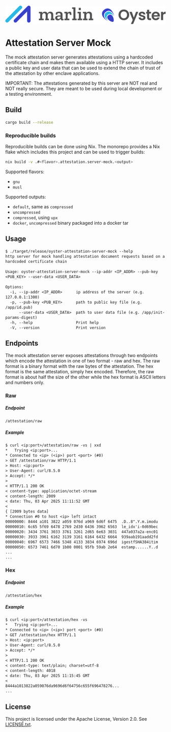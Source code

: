 ![Marlin Oyster Logo](./logo.svg)

# Attestation Server Mock

The mock attestation server generates attestations using a hardcoded certificate chain and makes them available using a HTTP server. It includes a public key and user data that can be used to extend the chain of trust of the attestation by other enclave applications.

IMPORTANT: The attestations generated by this server are NOT real and NOT really secure. They are meant to be used during local development or a testing environment.

## Build

```bash
cargo build --release
```

### Reproducible builds

Reproducible builds can be done using Nix. The monorepo provides a Nix flake which includes this project and can be used to trigger builds:

```bash
nix build -v .#<flavor>.attestation.server-mock.<output>
```

Supported flavors:
- `gnu`
- `musl`

Supported outputs:
- `default`, same as `compressed`
- `uncompressed`
- `compressed`, using `upx`
- `docker`, `uncompressed` binary packaged into a docker tar

## Usage

```
$ ./target/release/oyster-attestation-server-mock --help
http server for mock handling attestation document requests based on a hardcoded certificate chain

Usage: oyster-attestation-server-mock --ip-addr <IP_ADDR> --pub-key <PUB_KEY> --user-data <USER_DATA>

Options:
  -i, --ip-addr <IP_ADDR>      ip address of the server (e.g. 127.0.0.1:1300)
  -p, --pub-key <PUB_KEY>      path to public key file (e.g. /app/id.pub)
      --user-data <USER_DATA>  path to user data file (e.g. /app/init-params-digest)
  -h, --help                   Print help
  -V, --version                Print version
```

## Endpoints

The mock attestation server exposes attestations through two endpoints which encode the attestation in one of two format - raw and hex. The raw format is a binary format with the raw bytes of the attestation. The hex format is the same attestation, simply hex encoded. Therefore, the raw format is about half the size of the other while the hex format is ASCII letters and numbers only.

### Raw

##### Endpoint

`/attestation/raw`

##### Example

```
$ curl <ip:port>/attestation/raw -vs | xxd
*   Trying <ip:port>...
* Connected to <ip> (<ip>) port <port> (#0)
> GET /attestation/raw HTTP/1.1
> Host: <ip:port>
> User-Agent: curl/8.5.0
> Accept: */*
> 
< HTTP/1.1 200 OK
< content-type: application/octet-stream
< content-length: 2009
< date: Thu, 03 Apr 2025 11:11:52 GMT
< 
{ [2009 bytes data]
* Connection #0 to host <ip> left intact
00000000: 8444 a101 3822 a059 076d a969 6d6f 6475  .D..8".Y.m.imodu
00000010: 6c65 5f69 6478 2769 2d30 6436 3962 6563  le_idx'i-0d69bec
00000020: 3434 3761 3033 3761 3261 2d65 6e63 3031  447a037a2a-enc01
00000030: 3933 3961 6162 3139 3161 6164 6432 6664  939aab191aadd2fd
00000040: 6967 6573 7466 5348 4133 3834 6974 696d  igestfSHA384itim
00000050: 6573 7461 6d70 1b00 0001 95fb 59ab 2e64  estamp......Y..d
...
...
```

### Hex

##### Endpoint

`/attestation/hex`

##### Example

```
$ curl <ip:port>/attestation/hex -vs
*   Trying <ip:port>...
* Connected to <ip> (<ip>) port <port> (#0)
> GET /attestation/hex HTTP/1.1
> Host: <ip:port>
> User-Agent: curl/8.5.0
> Accept: */*
> 
< HTTP/1.1 200 OK
< content-type: text/plain; charset=utf-8
< content-length: 4018
< date: Thu, 03 Apr 2025 11:15:45 GMT
< 
8444a1013822a059076da9696d6f64756c655f696478276...
...
```

## License

This project is licensed under the Apache License, Version 2.0. See [LICENSE.txt](./LICENSE.txt).
